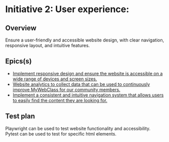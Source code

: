 # Initiative 2: User experience:
## Overview
Ensure a user-friendly and accessible website design, with clear navigation, responsive layout, and intuitive features.

## Epics(s)
* [Implement responsive design and ensure the website is accessible on a wide range of devices and screen sizes.](Epics/epic_accessibility.md)
* [Website analytics to collect data that can be used to continuously improve MyWebClass for our community members.](Epics/epic_community_analytics.md)
* [Implement a consistent and intuitive navigation system that allows users to easily find the content they are looking for.](Epics/epic_navbar.md)

## Test plan
Playwright can be used to test website functionality and accessibility. Pytest can be used to test for specific html elements.
